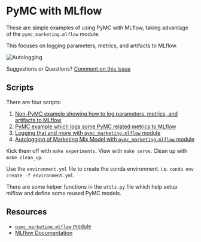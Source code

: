 # PyMC with MLflow

These are simple examples of using PyMC with MLflow, taking advantage of the
`pymc_marketing.mlflow` module.

This focuses on logging parameters, metrics, and artifacts to MLflow.

![Autologging](./images/autolog.png)

Suggestions or Questions? [Comment on this Issue](https://github.com/pymc-labs/pymc-marketing/issues/938)

## Scripts

There are four scripts: 

1. [Non-PyMC example showing how to log parameters, metrics, and artifacts to MLflow](./01-basic-introduction.py)
2. [PyMC example which logs some PyMC related metrics to MLflow](./02-pymc-context.py)
3. [Logging that and more with `pymc_marketing.mlflow` module](./03-pymc-autologging.py)
4. [Autologging of Marketing Mix Model with `pymc_marketing.mlflow` module](./04-pymc-marketing-mmm)

Kick them off with `make experiments`. View with `make serve`. Clean up with `make clean_up`.

Use the `environment.yml` file to create the conda environment. i.e. `conda env create -f environment.yml`.

There are some helper functions in the `utils.py` file which help setup mlflow and define some reused PyMC models.

## Resources

- [`pymc_marketing.mlflow` module](https://www.pymc-marketing.io/en/latest/api/generated/pymc_marketing.mlflow.html)
- [MLflow Documentation](https://www.mlflow.org/docs/latest/index.html)
